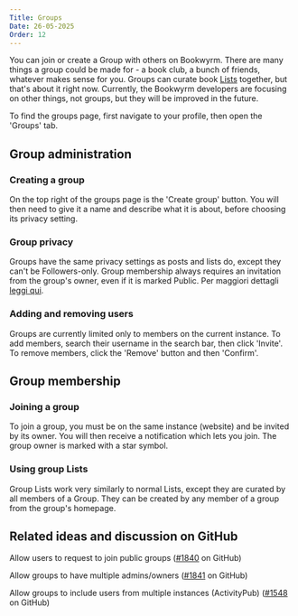 ```yaml
---
Title: Groups
Date: 26-05-2025
Order: 12
---
```


You can join or create a Group with others on Bookwyrm.
There are many things a group could be made for - a book club, a bunch of friends, whatever makes sense for you.
Groups can curate book [Lists](lists.html) together, but that's about it right now.
Currently, the Bookwyrm developers are focusing on other things, not groups, but they will be improved in the future.

To find the groups page, first navigate to your profile, then open the 'Groups' tab.

## Group administration

### Creating a group

On the top right of the groups page is the 'Create group' button.
You will then need to give it a name and describe what it is about, before choosing its privacy setting.

### Group privacy

Groups have the same privacy settings as posts and lists do, except they can't be Followers-only.
Group membership always requires an invitation from the group's owner, even if it is marked Public.
Per maggiori dettagli [leggi qui](/privacy-controls.html#groups).

### Adding and removing users

Groups are currently limited only to members on the current instance.
To add members, search their username in the search bar, then click 'Invite'.
To remove members, click the 'Remove' button and then 'Confirm'.

## Group membership

### Joining a group

To join a group, you must be on the same instance (website) and be invited by its owner.
You will then receive a notification which lets you join.
The group owner is marked with a star symbol.

### Using group Lists

Group Lists work very similarly to normal Lists, except they are curated by all members of a Group.
They can be created by any member of a group from the group's homepage.

## Related ideas and discussion on GitHub

Allow users to request to join public groups ([#1840](https://github.com/bookwyrm-social/bookwyrm/issues/1840) on GitHub)

Allow groups to have multiple admins/owners ([#1841](https://github.com/bookwyrm-social/bookwyrm/issues/1841) on GitHub)

Allow groups to include users from multiple instances (ActivityPub) ([#1548](https://github.com/bookwyrm-social/bookwyrm/issues/1548) on GitHub)
